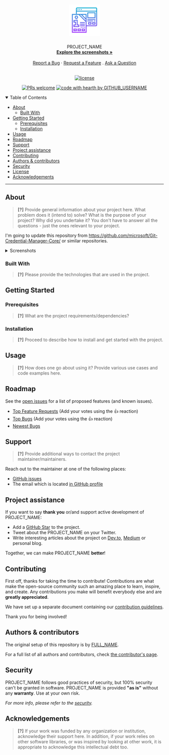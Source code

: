 <h1 align="center">
  <a href="https://github.com/GITHUB_USERNAME/REPO_SLUG">
    <!-- Please provide path to your logo here -->
    <img src="docs/images/logo.svg" alt="Logo" width="100" height="100">
  </a>
</h1>

<div align="center">
  PROJECT_NAME
  <br />
  <a href="#about"><strong>Explore the screenshots »</strong></a>
  <br />
  <br />
  <a href="https://github.com/GITHUB_USERNAME/REPO_SLUG/issues/new?assignees=&labels=bug&template=01_BUG_REPORT.md&title=bug%3A+">Report a Bug</a>
  ·
  <a href="https://github.com/GITHUB_USERNAME/REPO_SLUG/issues/new?assignees=&labels=enhancement&template=02_FEATURE_REQUEST.md&title=feat%3A+">Request a Feature</a>
  .
  <a href="https://github.com/GITHUB_USERNAME/REPO_SLUG/issues/new?assignees=&labels=question&template=04_SUPPORT_QUESTION.md&title=support%3A+">Ask a Question</a>
</div>

<div align="center">
<br />

[![license](https://img.shields.io/github/license/GITHUB_USERNAME/REPO_SLUG.svg?style=flat-square)](LICENSE)

[![PRs welcome](https://img.shields.io/badge/PRs-welcome-ff69b4.svg?style=flat-square)](https://github.com/GITHUB_USERNAME/REPO_SLUG/issues?q=is%3Aissue+is%3Aopen+label%3A%22help+wanted%22)
[![code with hearth by GITHUB_USERNAME](https://img.shields.io/badge/%3C%2F%3E%20with%20%E2%99%A5%20by-GITHUB_USERNAME-ff1414.svg?style=flat-square)](https://github.com/GITHUB_USERNAME)

</div>

<details open="open">
<summary>Table of Contents</summary>

- [About](#about)
  - [Built With](#built-with)
- [Getting Started](#getting-started)
  - [Prerequisites](#prerequisites)
  - [Installation](#installation)
- [Usage](#usage)
- [Roadmap](#roadmap)
- [Support](#support)
- [Project assistance](#project-assistance)
- [Contributing](#contributing)
- [Authors & contributors](#authors--contributors)
- [Security](#security)
- [License](#license)
- [Acknowledgements](#acknowledgements)

</details>

---

## About

> **[?]**
> Provide general information about your project here.
> What problem does it (intend to) solve?
> What is the purpose of your project?
> Why did you undertake it?
> You don't have to answer all the questions - just the ones relevant to your project.

I'm going to update this repository from https://github.com/microsoft/Git-Credential-Manager-Core/ or similar repositories.

<details>
<summary>Screenshots</summary>
<br>

> **[?]**
> Please provide your screenshots here.

|                               Home Page                               |                               Login Page                               |
| :-------------------------------------------------------------------: | :--------------------------------------------------------------------: |
| <img src="docs/images/screenshot.png" title="Home Page" width="100%"> | <img src="docs/images/screenshot.png" title="Login Page" width="100%"> |

</details>

### Built With

> **[?]**
> Please provide the technologies that are used in the project.

## Getting Started

### Prerequisites

> **[?]**
> What are the project requirements/dependencies?

### Installation

> **[?]**
> Proceed to describe how to install and get started with the project.

## Usage

> **[?]**
> How does one go about using it?
> Provide various use cases and code examples here.

## Roadmap

See the [open issues](https://github.com/GITHUB_USERNAME/REPO_SLUG/issues) for a list of proposed features (and known issues).

- [Top Feature Requests](https://github.com/GITHUB_USERNAME/REPO_SLUG/issues?q=label%3Aenhancement+is%3Aopen+sort%3Areactions-%2B1-desc) (Add your votes using the 👍 reaction)
- [Top Bugs](https://github.com/GITHUB_USERNAME/REPO_SLUG/issues?q=is%3Aissue+is%3Aopen+label%3Abug+sort%3Areactions-%2B1-desc) (Add your votes using the 👍 reaction)
- [Newest Bugs](https://github.com/GITHUB_USERNAME/REPO_SLUG/issues?q=is%3Aopen+is%3Aissue+label%3Abug)

## Support

> **[?]**
> Provide additional ways to contact the project maintainer/maintainers.

Reach out to the maintainer at one of the following places:

- [GitHub issues](https://github.com/GITHUB_USERNAME/REPO_SLUG/issues/new?assignees=&labels=question&template=04_SUPPORT_QUESTION.md&title=support%3A+)
- The email which is located [in GitHub profile](https://github.com/GITHUB_USERNAME)

## Project assistance

If you want to say **thank you** or/and support active development of PROJECT_NAME:

- Add a [GitHub Star](https://github.com/GITHUB_USERNAME/REPO_SLUG) to the project.
- Tweet about the PROJECT_NAME on your Twitter.
- Write interesting articles about the project on [Dev.to](https://dev.to/), [Medium](https://medium.com/) or personal blog.

Together, we can make PROJECT_NAME **better**!

## Contributing

First off, thanks for taking the time to contribute! Contributions are what make the open-source community such an amazing place to learn, inspire, and create. Any contributions you make will benefit everybody else and are **greatly appreciated**.

We have set up a separate document containing our [contribution guidelines](docs/CONTRIBUTING.md).

Thank you for being involved!

## Authors & contributors

The original setup of this repository is by [FULL_NAME](https://github.com/GITHUB_USERNAME).

For a full list of all authors and contributors, check [the contributor's page](https://github.com/GITHUB_USERNAME/REPO_SLUG/contributors).

## Security

PROJECT_NAME follows good practices of security, but 100% security can't be granted in software.
PROJECT_NAME is provided **"as is"** without any **warranty**. Use at your own risk.

_For more info, please refer to the [security](docs/SECURITY.md)._

## Acknowledgements

> **[?]**
> If your work was funded by any organization or institution, acknowledge their support here.
> In addition, if your work relies on other software libraries, or was inspired by looking at other work, it is appropriate to acknowledge this intellectual debt too.
